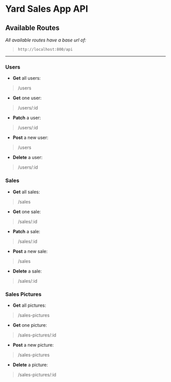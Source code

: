 # Yard Sales App API

## Available Routes
*All available routes have a base url of:*
> `http://localhost:800/api`
---
### Users
- **Get** all users:
> /users
- **Get** one user:
> /users/:id
- **Patch** a user:
> /users/:id
- **Post** a new user:
> /users
- **Delete** a user:
> /users/:id

### Sales
- **Get** all sales:
> /sales
- **Get** one sale:
> /sales/:id
- **Patch** a sale:
> /sales/:id
- **Post** a new sale:
> /sales
- **Delete** a sale:
> /sales/:id

### Sales Pictures
- **Get** all pictures:
> /sales-pictures
- **Get** one picture:
> /sales-pictures/:id
- **Post** a new picture:
> /sales-pictures
- **Delete** a picture:
> /sales-pictures/:id